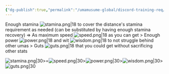 ```yaml
---
{"dg-publish":true,"permalink":"/umamusume-global/discord-training-req/statline-target-when-doing-training/","created":"2025-06-28T00:56:35.849+07:00","updated":"2025-07-21T00:29:00.278+07:00"}
---
```


Enough stamina ![stamina.png|18](/img/user/images/stamina.png)  to cover the distance's stamina requirement as needed (can be substituted by having enough stamina recovery) =\> As maximum speed ![speed.png|18](/img/user/images/speed.png)  as you can get > Enough power ![power.png|18](/img/user/images/power.png)  and wit ![wisdom.png|18](/img/user/images/wisdom.png) to not struggle behind other umas > Guts ![guts.png|18](/img/user/images/guts.png)  that you could get without sacrificing other stats

![stamina.png|30](/img/user/images/stamina.png)>=![speed.png|30](/img/user/images/speed.png)>![power.png|30](/img/user/images/power.png)>![wisdom.png|30](/img/user/images/wisdom.png)>![guts.png|30](/img/user/images/guts.png)